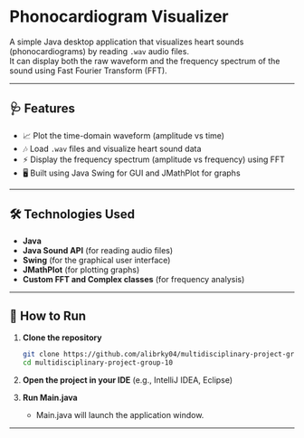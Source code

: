 # Phonocardiogram Visualizer

A simple Java desktop application that visualizes heart sounds (phonocardiograms) by reading `.wav` audio files.  
It can display both the raw waveform and the frequency spectrum of the sound using Fast Fourier Transform (FFT).

---

## 🩺 Features
- 📈 Plot the time-domain waveform (amplitude vs time)
- 🎶 Load `.wav` files and visualize heart sound data
- ⚡️ Display the frequency spectrum (amplitude vs frequency) using FFT
- 🖥️ Built using Java Swing for GUI and JMathPlot for graphs

---

## 🛠 Technologies Used
- **Java**
- **Java Sound API** (for reading audio files)
- **Swing** (for the graphical user interface)
- **JMathPlot** (for plotting graphs)
- **Custom FFT and Complex classes** (for frequency analysis)

---

## 🚀 How to Run

1. **Clone the repository**
   ```bash
   git clone https://github.com/alibrky04/multidisciplinary-project-group-10.git
   cd multidisciplinary-project-group-10
   ```

2. **Open the project in your IDE** (e.g., IntelliJ IDEA, Eclipse)

3. **Run Main.java**
   - Main.java will launch the application window.
---
